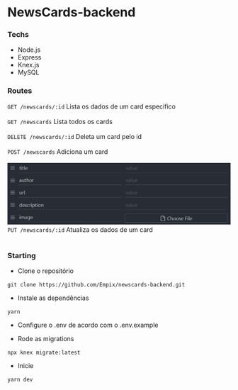 # NewsCards-backend

### Techs

- Node.js
- Express
- Knex.js
- MySQL

### Routes

`GET /newscards/:id` Lista os dados de um card específico <br><br>
`GET /newscards` Lista todos os cards <br><br>
`DELETE /newscards/:id` Deleta um card pelo id <br><br>
`POST /newscards` Adiciona um card <br><br>
![Insomnia Post Route Screenshot](./images/screenshot_post_insomnia.png)
`PUT /newscards/:id` Atualiza os dados de um card <br><br>

### Starting

- Clone o repositório

```
git clone https://github.com/Empix/newscards-backend.git
```

- Instale as dependências

```
yarn
```

- Configure o .env de acordo com o .env.example

- Rode as migrations

```
npx knex migrate:latest
```

- Inicie

```
yarn dev
```
